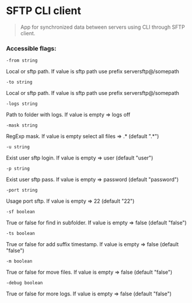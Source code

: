 # SFTP CLI client

> App for synchronized data between servers using CLI through SFTP client.

### Accessible flags:

  `-from string`

  Local or sftp path. If value is sftp path use prefix serversftp@/somepath

  `-to string`

  Local or sftp path. If value is sftp path use prefix serversftp@/somepath

  `-logs string`

  Path to folder with logs.  If value is empty => logs off

  `-mask string`

  RegExp mask.  If value is empty select all files => .* (default ".*")

  `-u string`

  Exist user sftp login. If value is empty => user (default "user")

  `-p string`

  Exist user sftp pass. If value is empty => password (default "password")

  `-port string`

  Usage port sftp. If value is empty => 22 (default "22")

  `-sf boolean`

  True or false for find in subfolder.  If value is empty => false (default "false")

  `-ts boolean`

  True or false for add suffix timestamp.  If value is empty => false (default "false")

  `-m boolean`

  True or false for move files.  If value is empty => false (default "false")

  `-debug boolean`

  True or false for more logs.  If value is empty => false (default "false")
